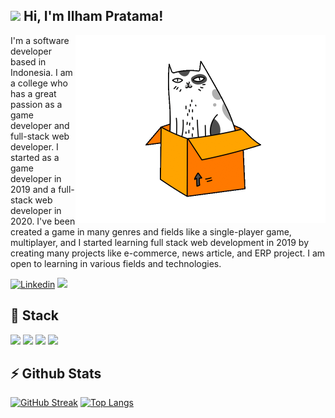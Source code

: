 <h2><img src="https://media.giphy.com/media/mGcNjsfWAjY5AEZNw6/giphy.gif" width="50"> Hi, I'm Ilham Pratama!</h2>
<img align='right' src="gifs/cat_spin.gif" width="400">

I'm a software developer based in Indonesia. I am a college who has a great passion as a game developer and full-stack web developer. I started as a game developer in 2019 and a full-stack web developer in 2020. I've been created a game in many genres and fields like a single-player game, multiplayer, and I started learning full stack web development in 2019 by creating many projects like e-commerce, news article, and ERP project. I am open to learning in various fields and technologies.

[![Linkedin](https://img.shields.io/badge/LinkedIn-0077B5?style=for-the-badge&logo=linkedin&logoColor=white)](https://www.linkedin.com/in/ilham-pratama-19308a180/)
<a href="mailto:pratamailham206@gmail.com?subject=Hello%20Ileri,%20From%20Github"><img src="https://img.shields.io/badge/Gmail-D14836?style=for-the-badge&logo=gmail&logoColor=white" /></a>&nbsp;&nbsp;&nbsp;&nbsp;

<h2>🔧 Stack</h2>
<p>
  <img src="https://media3.giphy.com/media/ln7z2eWriiQAllfVcn/200w.webp" width="50">
  <img src="https://i.giphy.com/media/LMt9638dO8dftAjtco/200.webp" width="50">
  <img src="https://i.giphy.com/media/eNAsjO55tPbgaor7ma/200w.webp" width="50">
  <img src="https://media1.giphy.com/media/kdFc8fubgS31b8DsVu/giphy.gif?cid=790b7611d416c646116d9b3f85d6699718f77f5806a0818c&rid=giphy.gif&ct=s" width="50">
</p>

<h2>⚡️ Github Stats</h2>

[![GitHub Streak](http://github-readme-streak-stats.herokuapp.com?user=IlhamPratama1&theme=dark&background=000000)](https://git.io/streak-stats)
[![Top Langs](https://github-readme-stats.vercel.app/api/top-langs/?username=IlhamPratama1&layout=compact&theme=vision-friendly-dark)](https://github.com/IlhamPratama1/github-readme-stats)
